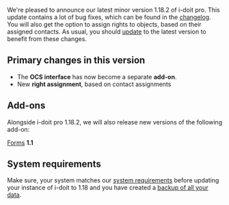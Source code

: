 We're pleased to announce our latest minor version 1.18.2 of i-doit pro. This update contains a lot of bug fixes, which can be found in the [changelog](../../changelogs/changelog-1.18.x/changelog-1.18.2.md). You will also get the option to assign rights to objects, based on their assigned contacts. As usual, you should [update](../../../maintenance-and-operation/update.md) to the latest version to benefit from these changes.

Primary changes in this version
-------------------------------

*   The **OCS interface** has now become a separate **add-on**.
*   New **right assignment**, based on contact assignments

Add-ons
-------

Alongside i-doit pro 1.18.2, we will also release new versions of the following add-on:

  
[Forms](../../../i-doit-pro-add-ons/forms/index.md) **1.1**

System requirements
-------------------

Make sure, your system matches our [system requirements](../../../installation/system-requirements.md) before updating your instance of i-doit to 1.18 and you have created a [backup of all your data](../../../maintenance-and-operation/backup-and-recovery/backup-script-for-data-and-files.md).